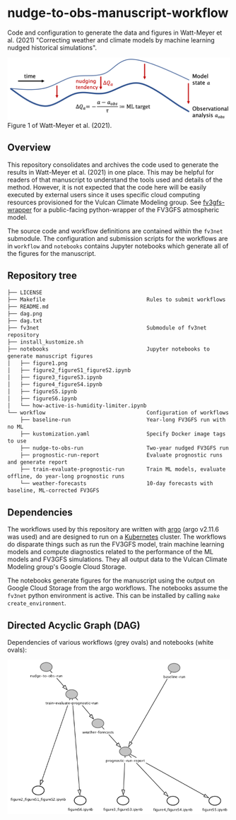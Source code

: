 # nudge-to-obs-manuscript-workflow
Code and configuration to generate the data and figures in Watt-Meyer et al. (2021) "Correcting weather and climate models by machine learning nudged historical simulations".

![Nudging schematic](notebooks/figure1.png)
Figure 1 of Watt-Meyer et al. (2021).

## Overview
This repository consolidates and archives the code used to generate the results in Watt-Meyer et al. (2021) in one place. This may be helpful for readers of that manuscript to understand the tools used and details of the method. However, it is not expected that the code here will be easily executed by external users since it uses specific cloud computing resources provisioned for the Vulcan Climate Modeling group. See [fv3gfs-wrapper](https://github.com/VulcanClimateModeling/fv3gfs-wrapper) for a public-facing python-wrapper of the FV3GFS atmospheric model.

The source code and workflow definitions are contained within the `fv3net` submodule. The configuration and submission scripts for the workflows are in `workflow` and `notebooks` contains Jupyter notebooks which generate all of the figures for the manuscript.

## Repository tree
```
├── LICENSE
├── Makefile                                Rules to submit workflows
├── README.md
├── dag.png
├── dag.txt
├── fv3net                                  Submodule of fv3net repository
├── install_kustomize.sh
├── notebooks                               Jupyter notebooks to generate manuscript figures
│   ├── figure1.png
│   ├── figure2_figureS1_figureS2.ipynb
│   ├── figure3_figureS3.ipynb
│   ├── figure4_figureS4.ipynb
│   ├── figureS5.ipynb
│   ├── figureS6.ipynb
│   └── how-active-is-humidity-limiter.ipynb
└── workflow                                Configuration of workflows
    ├── baseline-run                        Year-long FV3GFS run with no ML
    ├── kustomization.yaml                  Specify Docker image tags to use
    ├── nudge-to-obs-run                    Two-year nudged FV3GFS run
    ├── prognostic-run-report               Evaluate prognostic runs and generate report
    ├── train-evaluate-prognostic-run       Train ML models, evaluate offline, do year-long prognostic runs
    └── weather-forecasts                   10-day forecasts with baseline, ML-corrected FV3GFS
```

## Dependencies

The workflows used by this repository are written with [argo](https://argoproj.github.io/projects/argo) (argo v2.11.6 was used) and are designed to run on a [Kubernetes](https://kubernetes.io) cluster. The workflows do disparate things such as run the FV3GFS model, train machine learning models and compute diagnostics related to the performance of the ML models and FV3GFS simulations. They all output data to the Vulcan Climate Modeling group's Google Cloud Storage.

The notebooks generate figures for the manuscript using the output on Google Cloud Storage from the argo workflows. The notebooks assume the `fv3net` python environment is active. This can be installed by calling `make create_environment`.

## Directed Acyclic Graph (DAG)

Dependencies of various workflows (grey ovals) and notebooks (white ovals):

![DAG](dag.png)
